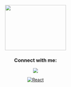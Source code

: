 <div align="center">
  <img align="center" src="https://media.giphy.com/media/9rtpurjbqiqZXbBBet/giphy.gif" width="200" height="150" />
</div>

<h3 align="center">Connect with me:</h3>
<p align="center">
<a href="https://www.linkedin.com/in/mike-fernando3g/" target="blank"><img src="https://img.shields.io/badge/LinkedIn-00C77F?style=for-the-badge&logo=linkedin&logoColor=#0d1117">
</a>
</p>

<p align="center"> 
  <!--React-->
  <a href="https://react.dev/" target="_blank">
    <img alt="React" src="https://img.shields.io/badge/react-20232A?style=for-the-badge&logo=react&logoColor=00C77F"/>
  </a>
   
</p>

